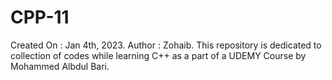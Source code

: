 # CPP-11
Created On : Jan 4th, 2023. 
Author : Zohaib.
This repository is dedicated to collection of codes while learning C++ as a part of a UDEMY Course by Mohammed Albdul Bari. 
